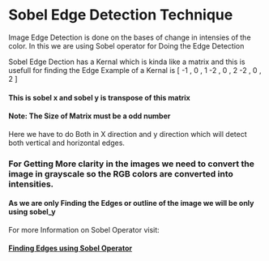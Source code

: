# Sobel Edge Detection Technique

Image Edge Detection is done on the bases of change in intensies of the color. In this we are using Sobel operator for Doing the Edge Detection

Sobel Edge Dection has a Kernal which is kinda like a matrix and this is usefull for finding the Edge
Example of a Kernal is 
	[ -1 , 0 , 1
	 -2 , 0 , 2
	  -2 , 0 , 2 ]
#### This is sobel x and sobel y is transpose of this matrix
  
#### Note: The Size of Matrix must be a odd number

Here we have to do Both in X direction and y direction which will detect both vertical and horizontal edges.

### For Getting More clarity in the images we need to convert the image in grayscale so the RGB colors are converted into intensities.

#### As we are only Finding the Edges or outline of the image we will be only using sobel_y

For more Information on Sobel Operator visit:

#### [Finding Edges using Sobel Operator](https://www.youtube.com/watch?v=uihBwtPIBxM)

